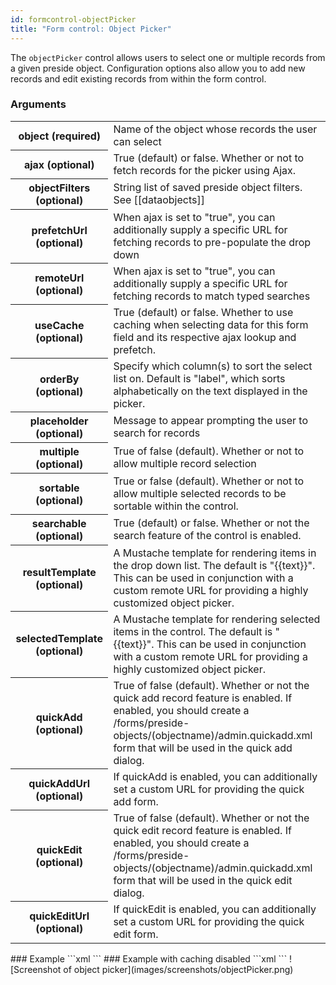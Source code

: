 ```yaml
---
id: formcontrol-objectPicker
title: "Form control: Object Picker"
---
```

The `objectPicker` control allows users to select one or multiple records from a given preside object. Configuration options also allow you to add new records and edit existing records from within the form control.
### Arguments
<div class="table-responsive">
    <table class="table">
        <tbody>
            <tr>
                <th>object (required)</th>
                <td>Name of the object whose records the user can select</td>
            </tr>
            <tr>
                <th>ajax (optional)</th>
                <td>True (default) or false. Whether or not to fetch records for the picker using Ajax.</td>
            </tr>
            <tr>
                <th>objectFilters (optional)</th>
                <td>String list of saved preside object filters. See [[dataobjects]]</td>
            </tr>
            <tr>
                <th>prefetchUrl (optional)</th>
                <td>When ajax is set to "true", you can additionally supply a specific URL for fetching records to pre-populate the drop down</td>
            </tr>
            <tr>
                <th>remoteUrl (optional)</th>
                <td>When ajax is set to "true", you can additionally supply a specific URL for fetching records to match typed searches</td>
            </tr>
            <tr>
                <th>useCache (optional)</th>
                <td>True (default) or false. Whether to use caching when selecting data for this form field and its respective ajax lookup and prefetch.</td>
            </tr>
            <tr>
                <th>orderBy (optional)</th>
                <td>Specify which column(s) to sort the select list on. Default is "label", which sorts alphabetically on the text displayed in the picker.</td>
            </tr>
            <tr>
                <th>placeholder (optional)</th>
                <td>Message to appear prompting the user to search for records</td>
            </tr>
            <tr>
                <th>multiple (optional)</th>
                <td>True of false (default). Whether or not to allow multiple record selection</td>
            </tr>
            <tr>
                <th>sortable (optional)</th>
                <td>True or false (default). Whether or not to allow multiple selected records to be sortable within the control.</td>
            </tr>
            <tr>
                <th>searchable (optional)</th>
                <td>True (default) or false. Whether or not the search feature of the control is enabled.</td>
            </tr>
            <tr>
                <th>resultTemplate (optional)</th>
                <td>A Mustache template for rendering items in the drop down list. The default is "{{text}}". This can be used in conjunction with a custom remote URL for providing a highly customized object picker.</td>
            </tr>
            <tr>
                <th>selectedTemplate (optional)</th>
                <td>A Mustache template for rendering selected items in the control. The default is "{{text}}". This can be used in conjunction with a custom remote URL for providing a highly customized object picker.</td>
            </tr>
            <tr>
                <th>quickAdd (optional)</th>
                <td>True of false (default). Whether or not the quick add record feature is enabled. If enabled, you should create a /forms/preside-objects/(objectname)/admin.quickadd.xml form that will be used in the quick add dialog.</td>
            </tr>
            <tr>
                <th>quickAddUrl (optional)</th>
                <td>If quickAdd is enabled, you can additionally set a custom URL for providing the quick add form.</td>
            </tr>
            <tr>
                <th>quickEdit (optional)</th>
                <td>True of false (default). Whether or not the quick edit record feature is enabled. If enabled, you should create a /forms/preside-objects/(objectname)/admin.quickadd.xml form that will be used in the quick edit dialog.</td>
            </tr>
            <tr>
                <th>quickEditUrl (optional)</th>
                <td>If quickEdit is enabled, you can additionally set a custom URL for providing the quick edit form.</td>
            </tr>
        </tbody>
    </table>
</div>
### Example
```xml
<field name="categories" control="objectPicker" object="blog_category" multiple="true" sortable="true" quickAdd="true" quickEdit="true" />
```
### Example with caching disabled
```xml
<field name="categories" useCache="false" control="objectPicker" object="blog_category" multiple="true" sortable="true" quickAdd="true" quickEdit="true" />
```
![Screenshot of object picker](images/screenshots/objectPicker.png)

